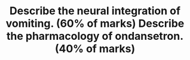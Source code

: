 ---
title: "Describe the neural integration of vomiting. (60% of marks) Describe the pharmacology of ondansetron. (40% of marks)"
entityType: SAQ
exam: PEX
college: CICM
year: 2014
sitting: A
question: 03
passRate: 58
EC_expectedDomains:
- "It was expected candidates could detail the pathways involved (afferent and efferent limbs) and describe the relationship with the coordinating centres."
- "For example, afferent pathways to the vomiting centre include stretch and chemoreceptors located throughout the GIT via vagal nerves, pharyngeal touch receptors via glossopharyngeal nerves etc."
EC_extraCredit:
- ""
EC_errorsCommon:
- "Candidates who failed the question did not answer the actual question."
- "They did not discuss the neural integration but instead listed various inputs into the CTZ and vomiting centre."
- "Again structuring pharmacology answers was often poor."
---